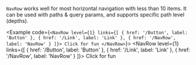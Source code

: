 <script lang="ts">
    import NavRow from "$lib/components/NavRow.svelte";
    import Example from "../_internal/components/Example.svelte"
</script>

`NavRow` works well for most horizontal navigation with less than 10 items. It can be used with paths & query params, and supports specific path level (depths).

<Example code={`
<NavRow
    level={1}
    links={[
        {
            href: '/Button',
            label: 'Button'
        },
        {
            href: '/Link',
            label: 'Link'
        },
        {
            href: '/NavRow',
            label: 'NavRow'
        }
    ]}>
    Click for fun
</NavRow>
`}>
<NavRow
level={1}
links={[
{
href: '/Button',
label: 'Button'
},
{
href: '/Link',
label: 'Link'
},
{
href: '/NavRow',
label: 'NavRow'
}
]}>
Click for fun
</NavRow>
</Example>
